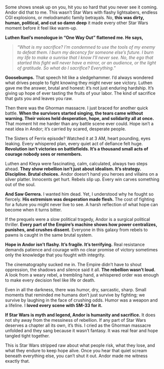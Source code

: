 Some shows sneak up on you, hit you so hard that you never see it coming. Andor did that to me. This wasn’t Star Wars with flashy lightsabers, endless CGI explosions, or melodramatic family betrayals. No, **this was dirty, human, political, and cut so damn deep** it made every other Star Wars moment before it feel like warm-up.

**Luthen Rael’s monologue in “One Way Out” flattened me. He says,**  

> *“What is my sacrifice? I’m condemned to use the tools of my enemy to defeat them. I burn my decency for someone else’s future. I burn my life to make a sunrise that I know I’ll never see. No, the ego that started this fight will never have a mirror, or an audience, or the light of gratitude. So what do I sacrifice? Everything.”*

**Goosebumps.** That speech hit like a sledgehammer. I’d always wondered what drives people to fight knowing they might never see victory. Luthen gave me the answer, brutal and honest: it’s not just enduring hardship. It’s giving up hope of ever tasting the fruits of your labor. The kind of sacrifice that guts you and leaves you raw.

Then there was the Ghorman massacre. I just braced for another quick battle. **When the survivors started singing, the tears came without warning. Their voices held desperation, hope, and solidarity all at once.** That moment hit me harder than any battle scene ever could. Hope isn’t a neat idea in Andor; it’s carried by scared, desperate people.

The Sisters of Ferrix episode? Watched it at 3 AM, heart pounding, eyes leaking. Every whispered plan, every quiet act of defiance felt huge. **Revolution isn’t victories on battlefields. It’s a thousand small acts of courage nobody sees or remembers.**

Luthen and Kleya were fascinating, calm, calculated, always two steps ahead. **They show rebellion isn’t just about idealism. It’s strategy. Discipline. Brutal choices.** Andor doesn’t hand you heroes and villains on a silver platter. Innocents get hurt. Rebels slip up. Every win carves something out of the soul.

**And Saw Gerrera.** I wanted him dead. Yet, I understood why he fought so fiercely. **His extremism was desperation made flesh.** The cost of fighting for a future you might never live to see. A harsh reflection of what hope can become when it turns bitter.

If the prequels were a slow political tragedy, Andor is a surgical political thriller. **Every part of the Empire’s machine shows how power centralizes, punishes, and crushes dissent.** Everyone in this galaxy from rebels to pawns is caught in the same brutal system.

**Hope in Andor isn’t flashy. It’s fragile. It’s terrifying.** Real resistance demands patience and courage with no clear promise of victory sometimes only the knowledge that you fought with integrity.

The cinematography sucked me in. The Empire didn’t have to shout oppression, the shadows and silence said it all. **The rebellion wasn’t loud.** A look from a weary rebel, a trembling hand, a whispered order was enough to make every decision feel like life or death.

Even in all the darkness, there was humor, dry, sarcastic, sharp. Small moments that reminded me humans don’t just survive by fighting; we survive by laughing in the face of crushing odds. Humor was a weapon and a lifeline. I **loved every scene with SM-33 for it.**

**If Star Wars is myth and legend, Andor is humanity and sacrifice.** It does not shy away from the messiness of rebellion. If any part of Star Wars deserves a chapter all its own, it’s this. I cried as the Ghorman massacre unfolded and they sang because it wasn’t fantasy. It was real fear and hope tangled tight together.

This is Star Wars stripped raw about what people risk, what they lose, and what they endure to keep hope alive. Once you hear that quiet scream beneath everything else, you can’t shut it out. Andor made me witness exactly that.

